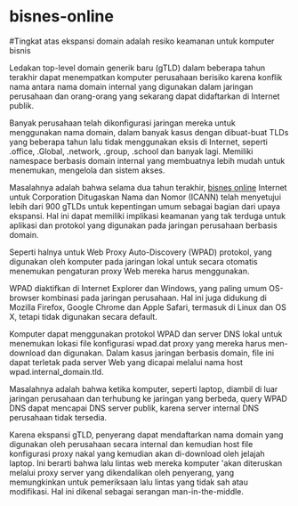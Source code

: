 # bisnes-online

#Tingkat atas ekspansi domain adalah resiko keamanan untuk komputer bisnis

Ledakan top-level domain generik baru (gTLD) dalam beberapa tahun terakhir dapat menempatkan komputer perusahaan berisiko karena konflik nama antara nama domain internal yang digunakan dalam jaringan perusahaan dan orang-orang yang sekarang dapat didaftarkan di Internet publik.

Banyak perusahaan telah dikonfigurasi jaringan mereka untuk menggunakan nama domain, dalam banyak kasus dengan dibuat-buat TLDs yang beberapa tahun lalu tidak menggunakan eksis di Internet, seperti .office, .Global, .network, .group, .school dan banyak lagi. Memiliki namespace berbasis domain internal yang membuatnya lebih mudah untuk menemukan, mengelola dan sistem akses.

Masalahnya adalah bahwa selama dua tahun terakhir, <a href="http://onlinebisnesmudah.com/">bisnes online</a> Internet untuk Corporation Ditugaskan Nama dan Nomor (ICANN) telah menyetujui lebih dari 900 gTLDs untuk kepentingan umum sebagai bagian dari upaya ekspansi. Hal ini dapat memiliki implikasi keamanan yang tak terduga untuk aplikasi dan protokol yang digunakan pada jaringan perusahaan berbasis domain.

Seperti halnya untuk Web Proxy Auto-Discovery (WPAD) protokol, yang digunakan oleh komputer pada jaringan lokal untuk secara otomatis menemukan pengaturan proxy Web mereka harus menggunakan.

WPAD diaktifkan di Internet Explorer dan Windows, yang paling umum OS-browser kombinasi pada jaringan perusahaan. Hal ini juga didukung di Mozilla Firefox, Google Chrome dan Apple Safari, termasuk di Linux dan OS X, tetapi tidak digunakan secara default.

Komputer dapat menggunakan protokol WPAD dan server DNS lokal untuk menemukan lokasi file konfigurasi wpad.dat proxy yang mereka harus men-download dan digunakan. Dalam kasus jaringan berbasis domain, file ini dapat terletak pada server Web yang dicapai melalui nama host wpad.internal_domain.tld.

Masalahnya adalah bahwa ketika komputer, seperti laptop, diambil di luar jaringan perusahaan dan terhubung ke jaringan yang berbeda, query WPAD DNS dapat mencapai DNS server publik, karena server internal DNS perusahaan tidak tersedia.

Karena ekspansi gTLD, penyerang dapat mendaftarkan nama domain yang digunakan oleh perusahaan secara internal dan kemudian host file konfigurasi proxy nakal yang kemudian akan di-download oleh jelajah laptop. Ini berarti bahwa lalu lintas web mereka komputer 'akan diteruskan melalui proxy server yang dikendalikan oleh penyerang, yang memungkinkan untuk pemeriksaan lalu lintas yang tidak sah atau modifikasi. Hal ini dikenal sebagai serangan man-in-the-middle.
